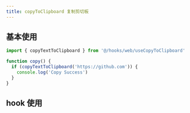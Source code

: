 ```yaml
---
title: copyToClipboard 复制剪切板
---
```


## 基本使用

```ts
import { copyTextToClipboard } from '@/hooks/web/useCopyToClipboard'

function copy() {
  if (copyTextToClipboard('https://github.com')) {
    console.log('Copy Success')
  }
}
```

## hook 使用
